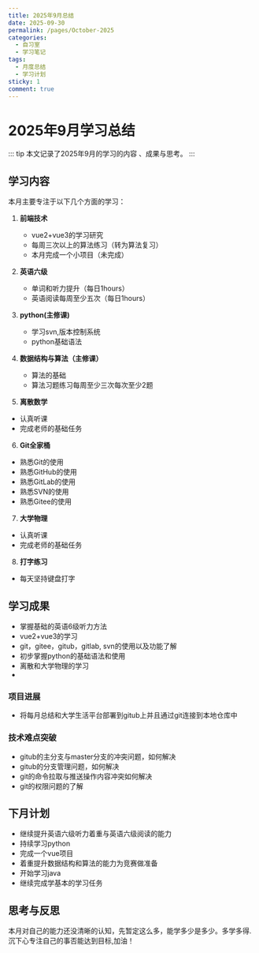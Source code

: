 ```yaml
---
title: 2025年9月总结
date: 2025-09-30
permalink: /pages/October-2025
categories: 
  - 自习室
  - 学习笔记
tags: 
  - 月度总结
  - 学习计划
sticky: 1
comment: true
---
```


# 2025年9月学习总结

::: tip
本文记录了2025年9月的学习的内容 、成果与思考。
:::

## 学习内容

本月主要专注于以下几个方面的学习：

1. **前端技术**
   - vue2+vue3的学习研究
   - 每周三次以上的算法练习（转为算法复习）
   - 本月完成一个小项目（未完成）

2. **英语六级**
   - 单词和听力提升（每日1hours）
   - 英语阅读每周至少五次（每日1hours）
  
3. **python(主修课)**
   - 学习svn,版本控制系统
   - python基础语法

4. **数据结构与算法（主修课）**
   - 算法的基础
   - 算法习题练习每周至少三次每次至少2题

5. **离散数学**
  - 认真听课
  - 完成老师的基础任务
  
6. **Git全家桶**
  - 熟悉Git的使用
  - 熟悉GitHub的使用
  - 熟悉GitLab的使用
  - 熟悉SVN的使用
  - 熟悉Gitee的使用

7. **大学物理**
  - 认真听课
  - 完成老师的基础任务
  
8. **打字练习**
  - 每天坚持键盘打字

## 学习成果
  - 掌握基础的英语6级听力方法
  - vue2+vue3的学习
  - git，gitee，gitub，gitlab, svn的使用以及功能了解
  - 初步掌握python的基础语法和使用
  - 离散和大学物理的学习
  - 
### 项目进展
  - 将每月总结和大学生活平台部署到gitub上并且通过git连接到本地仓库中

### 技术难点突破
 - gitub的主分支与master分支的冲突问题，如何解决
 - gitub的分支管理问题，如何解决
 - git的命令拉取与推送操作内容冲突如何解决
 - git的权限问题的了解
## 下月计划
- 继续提升英语六级听力着重与英语六级阅读的能力
- 持续学习python
- 完成一个vue项目
- 着重提升数据结构和算法的能力为竞赛做准备
- 开始学习java
- 继续完成学基本的学习任务


## 思考与反思
本月对自己的能力还没清晰的认知，先暂定这么多，能学多少是多少。多学多得.沉下心专注自己的事否能达到目标,加油！